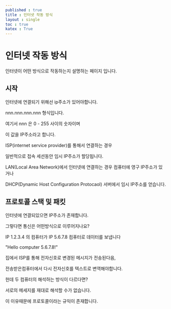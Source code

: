 ```yaml
---
published : true 
title : 인터넷 작동 방식  
layout : single 
toc : true 
katex : True 
---
```

# 인터넷 작동 방식
인터넷이 어떤 방식으로 작동하는지 설명하는 페이지 입니다.

## 시작
인터넷에 연결되기 위해선 ip주소가 있어야합니다.

nnn.nnn.nnn.nnn 형식입니다. 

여기서 nnn 은 0 - 255 사이의 숫자이며 

이 값을 IP주소라고 합니다.

ISP(internet service provider)를 통해서 연결하는 경우

일반적으로 접속 세션동안 임시 IP주소가 할당됩니다.

LAN(Local Area Network)에서 인터넷에 연결하는 경우 컴퓨터에 영구 IP주소가 있거나

DHCP(Dynamic Host Configuration Protocaol) 서버에서 임시 IP주소를 얻습니다.

## 프로토콜 스택 및 패킷

인터넷에 연결되있으면 IP주소가 존재합니다.

그렇다면 통신은 어떤방식으로 이루어지나요?

IP 1.2.3.4 의 컴퓨터가 IP 5.6.7.8 컴퓨터로 데이터를 보냅니다

"Hello computer 5.6.7.8!"

집에서 ISP를 통해 전자신호로 변경된 메시지가 전송된다음,

전송받은컴퓨터에서 다시 전자신호를 텍스트로 변역해야합니다.

헌데 두 컴퓨터의 해석하는 방식이 다르다면?

서로의 메세지를 재대로 해석할 수가 없습니다.

이 이유때문에 프로토콜이라는 규익이 존재합니다.




```python

```
